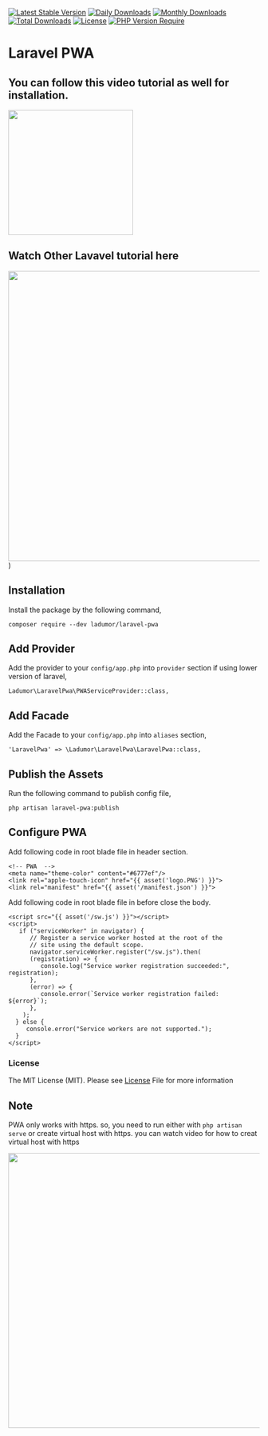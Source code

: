 [![Latest Stable Version](http://poser.pugx.org/ladumor/laravel-pwa/v)](https://packagist.org/packages/ladumor/laravel-pwa)
[![Daily Downloads](http://poser.pugx.org/ladumor/laravel-pwa/d/daily)](https://packagist.org/packages/ladumor/laravel-pwa)
[![Monthly Downloads](http://poser.pugx.org/ladumor/laravel-pwa/d/monthly)](https://packagist.org/packages/ladumor/laravel-pwa)
[![Total Downloads](http://poser.pugx.org/ladumor/laravel-pwa/downloads)](https://packagist.org/packages/ladumor/laravel-pwa)
[![License](http://poser.pugx.org/ladumor/laravel-pwa/license)](https://packagist.org/packages/ladumor/laravel-pwa)
[![PHP Version Require](http://poser.pugx.org/ladumor/laravel-pwa/require/php)](https://packagist.org/packages/ladumor/laravel-pwa)

# Laravel PWA

## You can follow this video tutorial as well for installation.

[<img src="https://img.youtube.com/vi/9H-T81KQPyo/0.jpg" width="250">](https://youtu.be/9H-T81KQPyo)

## Watch Other Lavavel tutorial here
[<img src="https://img.youtube.com/vi/yMtsgBsqDQs/0.jpg" width="580">](https://www.youtube.com/channel/UCuCjzuwBqMqFdh0EU-UwQ-w?sub_confirmation=1))

## Installation

Install the package by the following command,

    composer require --dev ladumor/laravel-pwa


## Add Provider

Add the provider to your `config/app.php` into `provider` section if using lower version of laravel,

    Ladumor\LaravelPwa\PWAServiceProvider::class,

## Add Facade

Add the Facade to your `config/app.php` into `aliases` section,

    'LaravelPwa' => \Ladumor\LaravelPwa\LaravelPwa::class,

## Publish the Assets

Run the following command to publish config file,

    php artisan laravel-pwa:publish

## Configure PWA
 Add following code in root blade file in header section.

    <!-- PWA  -->
    <meta name="theme-color" content="#6777ef"/>
    <link rel="apple-touch-icon" href="{{ asset('logo.PNG') }}">
    <link rel="manifest" href="{{ asset('/manifest.json') }}">

Add following code in root blade file in before close the body.

    <script src="{{ asset('/sw.js') }}"></script>
    <script>
       if ("serviceWorker" in navigator) {
          // Register a service worker hosted at the root of the
          // site using the default scope.
          navigator.serviceWorker.register("/sw.js").then(
          (registration) => {
             console.log("Service worker registration succeeded:", registration);
          },
          (error) => {
             console.error(`Service worker registration failed: ${error}`);
          },
        );
      } else {
         console.error("Service workers are not supported.");
      }
    </script>

### License
The MIT License (MIT). Please see [License](LICENSE.md) File for more information   


## Note
 PWA only works with https. so, you need to run either with  `php artisan serve` or create virtual host with https.
 you can watch video for how to creat virtual host with https

[<img src="https://img.youtube.com/vi/D5IqDcHyXSQ/0.jpg" width="550">](https://youtu.be/D5IqDcHyXSQ)
